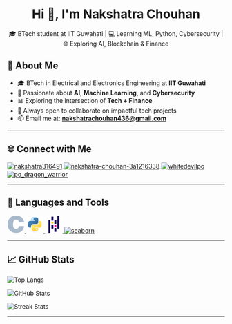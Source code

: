 <h1 align="center">Hi 👋, I'm Nakshatra Chouhan</h1>
<p align="center">
  🎓 BTech student at IIT Guwahati | 💻 Learning ML, Python, Cybersecurity | 🌐 Exploring AI, Blockchain & Finance
</p>


## 🌱 About Me

- 🎓 BTech in Electrical and Electronics Engineering at **IIT Guwahati**  
- 🚀 Passionate about **AI**, **Machine Learning**, and **Cybersecurity**  
- 📊 Exploring the intersection of **Tech + Finance**  
- 🤝 Always open to collaborate on impactful tech projects  
- 📫 Email me at: **nakshatrachouhan436@gmail.com**

---

## 🌐 Connect with Me

<p align="left">
  <a href="https://twitter.com/nakshatra316491" target="blank">
    <img align="center" src="https://raw.githubusercontent.com/rahuldkjain/github-profile-readme-generator/master/src/images/icons/Social/twitter.svg" alt="nakshatra316491" height="30" width="40" />
  </a>
  <a href="https://linkedin.com/in/nakshatra-chouhan-3a1216338" target="blank">
    <img align="center" src="https://raw.githubusercontent.com/rahuldkjain/github-profile-readme-generator/master/src/images/icons/Social/linked-in-alt.svg" alt="nakshatra-chouhan-3a1216338" height="30" width="40" />
  </a>
  <a href="https://www.kaggle.com/whitedevilpo" target="blank">
    <img align="center" src="https://raw.githubusercontent.com/rahuldkjain/github-profile-readme-generator/master/src/images/icons/Social/kaggle.svg" alt="whitedevilpo" height="30" width="40" />
  </a>
  <a href="https://codeforces.com/profile/po_dragon_warrior" target="blank">
    <img align="center" src="https://raw.githubusercontent.com/rahuldkjain/github-profile-readme-generator/master/src/images/icons/Social/codeforces.svg" alt="po_dragon_warrior" height="30" width="40" />
  </a>
</p>

---

## 🧰 Languages and Tools

<p align="left"> 
  <a href="https://www.cprogramming.com/" target="_blank" rel="noreferrer"> 
    <img src="https://raw.githubusercontent.com/devicons/devicon/master/icons/c/c-original.svg" alt="c" width="40" height="40"/> 
  </a> 
  <a href="https://www.python.org" target="_blank" rel="noreferrer"> 
    <img src="https://raw.githubusercontent.com/devicons/devicon/master/icons/python/python-original.svg" alt="python" width="40" height="40"/> 
  </a> 
  <a href="https://pandas.pydata.org/" target="_blank" rel="noreferrer"> 
    <img src="https://raw.githubusercontent.com/devicons/devicon/2ae2a900d2f041da66e950e4d48052658d850630/icons/pandas/pandas-original.svg" alt="pandas" width="40" height="40"/> 
  </a> 
  <a href="https://seaborn.pydata.org/" target="_blank" rel="noreferrer"> 
    <img src="https://seaborn.pydata.org/_images/logo-mark-lightbg.svg" alt="seaborn" width="40" height="40"/> 
  </a> 
</p>

---

## 📈 GitHub Stats

<p align="left">
  <img src="https://github-readme-stats.vercel.app/api/top-langs?username=nakshatra332&show_icons=true&locale=en&layout=compact" alt="Top Langs" />
</p>

<p align="left">
  <img src="https://github-readme-stats.vercel.app/api?username=nakshatra332&show_icons=true&locale=en" alt="GitHub Stats" />
</p>

<p align="left">
  <img src="https://github-readme-streak-stats.herokuapp.com/?user=nakshatra332" alt="Streak Stats" />
</p>

---
